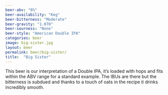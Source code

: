 ```yaml
---
beer-abv: "8%"
beer-availability: "Keg"
beer-bitterness: "Moderate"
beer-gravity: "1.070"
beer-sourness: "None"
beer-style: "American Double IPA"
categories: beer
image: big-sister.jpg
layout: beer
permalink: beer/big-sister/
title:  "Big Sister"
---
```

This beer is our interpretation of a Double IPA, it’s loaded with hops and fits within the ABV range for a standard example. The IBUs are there but the bitterness is subdued and thanks to a touch of oats in the recipe it drinks incredibly smooth.